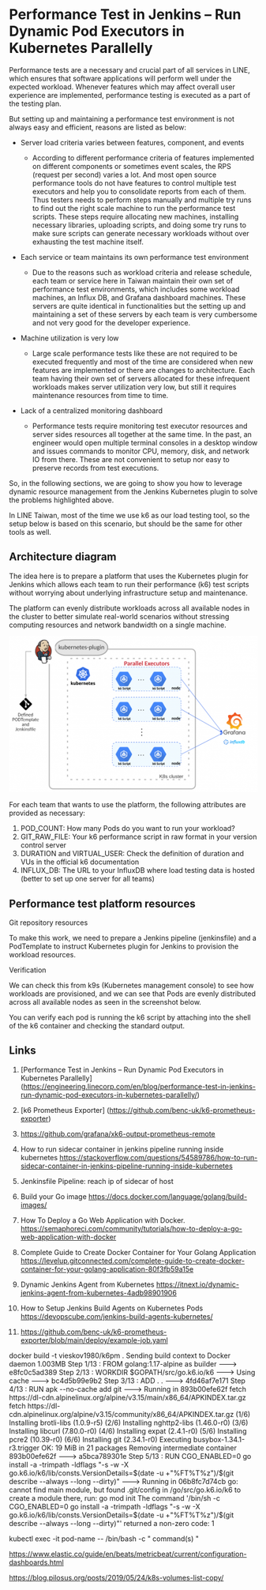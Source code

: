 # Performance Test in Jenkins – Run Dynamic Pod Executors in Kubernetes Parallelly

Performance tests are a necessary and crucial part of all services in LINE, which ensures that software applications will perform well under the expected workload. Whenever features which may affect overall user experience are implemented, performance testing is executed as a part of the testing plan.

But setting up and maintaining a performance test environment is not always easy and efficient, reasons are listed as below:

* Server load criteria varies between features, component, and events

    * According to different performance criteria of features implemented on different components or sometimes event scales, the RPS (request per second) varies a lot. And most open source performance tools do not have features to control multiple test executors and help you to consolidate reports from each of them. Thus testers needs to perform steps manually and multiple try runs to find out the right scale machine to run the performance test scripts. These steps require allocating  new machines, installing necessary libraries, uploading scripts, and doing some try runs to make sure scripts can generate necessary workloads without over exhausting the test machine itself.

* Each service or team maintains its own performance test environment

    * Due to the reasons such as workload criteria and release schedule, each team or service here in Taiwan maintain their own set of performance test environments, which includes some workload machines, an Influx DB, and Grafana dashboard machines. These servers are quite identical in functionalities but the setting up and maintaining a set of these servers by each team is very cumbersome and not very good for the developer experience.

* Machine utilization is very low

    * Large scale performance tests like these are not required to be executed frequently and most of the time are considered when new features are implemented or there are changes to architecture. Each team having their own set of servers allocated for these infrequent workloads makes server utilization very low, but still it requires maintenance resources from time to time.

* Lack of a centralized monitoring dashboard

    * Performance tests require monitoring test executor resources and server sides resources all together at the same time. In the past, an engineer would open multiple terminal consoles in a desktop window and issues commands to monitor CPU, memory, disk, and network IO from there. These are not convenient to setup nor easy to preserve records from test executions.


So, in the following sections, we are going to show you how to leverage dynamic resource management from the Jenkins Kubernetes plugin to solve the problems highlighted above.

In LINE Taiwan, most of the time we use k6 as our load testing tool, so the setup below is based on this scenario, but should be the same for other tools as well.

## Architecture diagram

The idea here is to prepare a platform that uses the Kubernetes plugin for Jenkins which allows each team to run their performance (k6) test scripts without worrying about underlying infrastructure setup and maintenance.

The platform can evenly distribute workloads across all available nodes in the cluster to better simulate real-world scenarios without stressing computing resources and network bandwidth on a single machine. 

![Jenkins Kubernetes Dynamic Pods Architecture](./img/Dynamically-add-pod-to-run-performance-test-Copy-1-1024x643.png "San Juan Mountains")

For each team that wants to use the platform, the following attributes are provided as necessary:

1. POD_COUNT: How many Pods do you want to run your workload?
2. GIT_RAW_FILE: Your k6 performance script in raw format in your version control server
3. DURATION and VIRTUAL_USER: Check the definition of duration and VUs in the official k6 documentation
4. INFLUX_DB: The URL to your InfluxDB where load testing data is hosted (better to set up one server for all teams)

## Performance test platform resources

Git repository resources

To make this work, we need to prepare a Jenkins pipeline (jenkinsfile) and a PodTemplate to instruct Kubernetes plugin for Jenkins to provision the workload resources.


Verification

We can check this from k9s (Kubernetes management console) to see how workloads are provisioned, and we can see that Pods are evenly distributed across all available nodes as seen in the screenshot below.

You can verify each pod is running the k6 script by attaching into the shell of the k6 container and checking the standard output.

## Links

1. [Performance Test in Jenkins – Run Dynamic Pod Executors in Kubernetes Parallelly] (https://engineering.linecorp.com/en/blog/performance-test-in-jenkins-run-dynamic-pod-executors-in-kubernetes-parallelly/)

2. [k6 Prometheus Exporter] (https://github.com/benc-uk/k6-prometheus-exporter)
3. https://github.com/grafana/xk6-output-prometheus-remote

4. How to run sidecar container in jenkins pipeline running inside kubernetes https://stackoverflow.com/questions/54589786/how-to-run-sidecar-container-in-jenkins-pipeline-running-inside-kubernetes

5. Jenkinsfile Pipeline: reach ip of sidecar of host

6. Build your Go image https://docs.docker.com/language/golang/build-images/

7. How To Deploy a Go Web Application with Docker. https://semaphoreci.com/community/tutorials/how-to-deploy-a-go-web-application-with-docker

8. Complete Guide to Create Docker Container for Your Golang Application https://levelup.gitconnected.com/complete-guide-to-create-docker-container-for-your-golang-application-80f3fb59a15e

9. Dynamic Jenkins Agent from Kubernetes https://itnext.io/dynamic-jenkins-agent-from-kubernetes-4adb98901906
10. How to Setup Jenkins Build Agents on Kubernetes Pods https://devopscube.com/jenkins-build-agents-kubernetes/
11. https://github.com/benc-uk/k6-prometheus-exporter/blob/main/deploy/example-job.yaml



docker build -t vieskov1980/k6pm .
Sending build context to Docker daemon  1.003MB
Step 1/13 : FROM golang:1.17-alpine as builder
 ---> e8fc0c5ad389
Step 2/13 : WORKDIR $GOPATH/src/go.k6.io/k6
 ---> Using cache
 ---> bc4d5b99e9b2
Step 3/13 : ADD . .
 ---> 4fd46af7e171
Step 4/13 : RUN apk --no-cache add git
 ---> Running in 893b00efe62f
fetch https://dl-cdn.alpinelinux.org/alpine/v3.15/main/x86_64/APKINDEX.tar.gz
fetch https://dl-cdn.alpinelinux.org/alpine/v3.15/community/x86_64/APKINDEX.tar.gz
(1/6) Installing brotli-libs (1.0.9-r5)
(2/6) Installing nghttp2-libs (1.46.0-r0)
(3/6) Installing libcurl (7.80.0-r0)
(4/6) Installing expat (2.4.1-r0)
(5/6) Installing pcre2 (10.39-r0)
(6/6) Installing git (2.34.1-r0)
Executing busybox-1.34.1-r3.trigger
OK: 19 MiB in 21 packages
Removing intermediate container 893b00efe62f
 ---> a5bca789301e
Step 5/13 : RUN CGO_ENABLED=0 go install -a -trimpath -ldflags "-s -w -X go.k6.io/k6/lib/consts.VersionDetails=$(date -u +"%FT%T%z")/$(git describe --always --long --dirty)"
 ---> Running in 06b8fc7d74cb
go: cannot find main module, but found .git/config in /go/src/go.k6.io/k6
	to create a module there, run:
	go mod init
The command '/bin/sh -c CGO_ENABLED=0 go install -a -trimpath -ldflags "-s -w -X go.k6.io/k6/lib/consts.VersionDetails=$(date -u +"%FT%T%z")/$(git describe --always --long --dirty)"' returned a non-zero code: 1


kubectl exec -it pod-name -- /bin/bash -c " command(s) "

https://www.elastic.co/guide/en/beats/metricbeat/current/configuration-dashboards.html


https://blog.pilosus.org/posts/2019/05/24/k8s-volumes-list-copy/